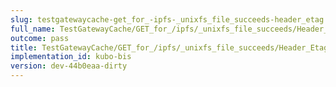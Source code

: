 ```yaml
---
slug: testgatewaycache-get_for_-ipfs-_unixfs_file_succeeds-header_etag
full_name: TestGatewayCache/GET_for_/ipfs/_unixfs_file_succeeds/Header_Etag
outcome: pass
title: TestGatewayCache/GET_for_/ipfs/_unixfs_file_succeeds/Header_Etag
implementation_id: kubo-bis
version: dev-44b0eaa-dirty
---
```



